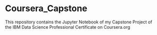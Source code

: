 # Coursera_Capstone
This repository contains the Jupyter Notebook of my Capstone Project of the IBM Data Science Professional Certificate on Coursera.org
